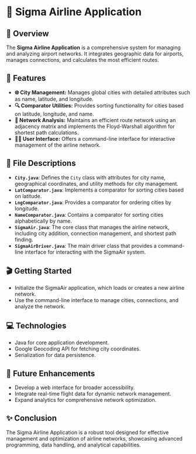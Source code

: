 # 🛫 Sigma Airline Application

## 🌟 Overview
The **Sigma Airline Application** is a comprehensive system for managing and analyzing airport networks. It integrates geographic data for airports, manages connections, and calculates the most efficient routes.

## 🚀 Features

- **🌐 City Management:** Manages global cities with detailed attributes such as name, latitude, and longitude.
- **🔍 Comparator Utilities:** Provides sorting functionality for cities based on latitude, longitude, and name.
- **🌉 Network Analysis:** Maintains an efficient route network using an adjacency matrix and implements the Floyd-Warshall algorithm for shortest path calculations.
- **👨‍💼 User Interface:** Offers a command-line interface for interactive management of the airline network.

## 📁 File Descriptions

- **`City.java`**: Defines the `City` class with attributes for city name, geographical coordinates, and utility methods for city management.
- **`LatComparator.java`**: Implements a comparator for sorting cities based on latitude.
- **`LngComparator.java`**: Provides a comparator for ordering cities by longitude.
- **`NameComparator.java`**: Contains a comparator for sorting cities alphabetically by name.
- **`SigmaAir.java`**: The core class that manages the airline network, including city addition, connection management, and shortest path finding.
- **`SigmaAirDriver.java`**: The main driver class that provides a command-line interface for interacting with the SigmaAir system.

## 🎬 Getting Started

- Initialize the SigmaAir application, which loads or creates a new airline network.
- Use the command-line interface to manage cities, connections, and analyze the network.

## 💻 Technologies

- Java for core application development.
- Google Geocoding API for fetching city coordinates.
- Serialization for data persistence.

## 🌱 Future Enhancements

- Develop a web interface for broader accessibility.
- Integrate real-time flight data for dynamic network management.
- Expand analytics for comprehensive network optimization.

## ✨ Conclusion

The Sigma Airline Application is a robust tool designed for effective management and optimization of airline networks, showcasing advanced programming, data handling, and analytical capabilities.
